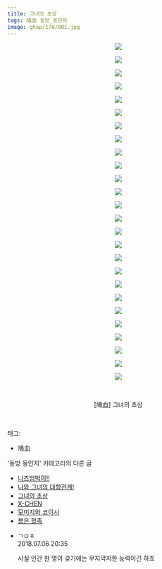 ```yaml
---
title: 그녀의 초상
tags: 鳩血 동방_동인지
image: ghap/178/001.jpg
---
```

<div class="article">
<p style="text-align: center; clear: none; float: none;"><img src="{{ site.nasurl }}/ghap/178/001.jpg"/></p>
<p style="text-align: center; clear: none; float: none;"><img src="{{ site.nasurl }}/ghap/178/002.jpg"/></p>
<p style="text-align: center; clear: none; float: none;"><img src="{{ site.nasurl }}/ghap/178/003.jpg"/></p>
<p style="text-align: center; clear: none; float: none;"><img src="{{ site.nasurl }}/ghap/178/004.jpg"/></p>
<p style="text-align: center; clear: none; float: none;"><img src="{{ site.nasurl }}/ghap/178/005.jpg"/></p>
<p style="text-align: center; clear: none; float: none;"><img src="{{ site.nasurl }}/ghap/178/006.jpg"/></p>
<p style="text-align: center; clear: none; float: none;"><img src="{{ site.nasurl }}/ghap/178/007.jpg"/></p>
<p style="text-align: center; clear: none; float: none;"><img src="{{ site.nasurl }}/ghap/178/008.jpg"/></p>
<p style="text-align: center; clear: none; float: none;"><img src="{{ site.nasurl }}/ghap/178/009.jpg"/></p>
<p style="text-align: center; clear: none; float: none;"><img src="{{ site.nasurl }}/ghap/178/010.jpg"/></p>
<p style="text-align: center; clear: none; float: none;"><img src="{{ site.nasurl }}/ghap/178/011.jpg"/></p>
<p style="text-align: center; clear: none; float: none;"><img src="{{ site.nasurl }}/ghap/178/012.jpg"/></p>
<p style="text-align: center; clear: none; float: none;"><img src="{{ site.nasurl }}/ghap/178/013.jpg"/></p>
<p style="text-align: center; clear: none; float: none;"><img src="{{ site.nasurl }}/ghap/178/014.jpg"/></p>
<p style="text-align: center; clear: none; float: none;"><img src="{{ site.nasurl }}/ghap/178/015.jpg"/></p>
<p style="text-align: center; clear: none; float: none;"><img src="{{ site.nasurl }}/ghap/178/016.jpg"/></p>
<p style="text-align: center; clear: none; float: none;"><img src="{{ site.nasurl }}/ghap/178/017.jpg"/></p>
<p style="text-align: center; clear: none; float: none;"><img src="{{ site.nasurl }}/ghap/178/018.jpg"/></p>
<p style="text-align: center; clear: none; float: none;"><img src="{{ site.nasurl }}/ghap/178/019.jpg"/></p>
<p style="text-align: center; clear: none; float: none;"><img src="{{ site.nasurl }}/ghap/178/020.jpg"/></p>
<p style="text-align: center; clear: none; float: none;"><img src="{{ site.nasurl }}/ghap/178/021.jpg"/></p>
<p style="text-align: center; clear: none; float: none;"><img src="{{ site.nasurl }}/ghap/178/022.jpg"/></p>
<p style="text-align: center; clear: none; float: none;"><img src="{{ site.nasurl }}/ghap/178/023.jpg"/></p>
<p style="text-align: center; clear: none; float: none;"><img src="{{ site.nasurl }}/ghap/178/024.jpg"/></p>
<p style="text-align: center; clear: none; float: none;"><img src="{{ site.nasurl }}/ghap/178/025.jpg"/></p>
<p style="text-align: center; clear: none; float: none;"><img src="{{ site.nasurl }}/ghap/178/026.jpg"/></p>
<p style="text-align: center; clear: none; float: none;"><br/></p>
<p style="text-align: center; clear: none; float: none;">[鳩血] 그녀의 초상</p>
<p><br/></p>
</div><div class="tagTrail">
<p>태그: </p>
<ul>
<li>鳩血</li>
</ul>
</div><div class="another">
<p>'동방 동인지' 카테고리의 다른 글</p>
<ul>
<li><a href="/2016-06-18-ghap_180">나즈범벅이!!</a></li>
<li><a href="/2016-06-18-ghap_179">나와 그녀의 대항관계!</a></li>
<li><a href="/2016-06-18-ghap_178">그녀의 초상</a></li>
<li><a href="/2016-06-18-ghap_177">X-CHEN</a></li>
<li><a href="/2016-06-18-ghap_176">모미지와 코이시</a></li>
<li><a href="/2016-06-18-ghap_175">붉은 혈족</a></li>
</ul>
</div><div class="cb_module cb_fluid">
<div class="cb_wrt cb_profile">
<div class="comment">
<ul>
<li class="cb_thumb_off" id="comment15281640">
<div class="cb_comment_area">
<div class="cb_info_area">
<div class="cb_section">
<span class="cb_nick_name">ㄱㅁㅎ</span>
</div>
<div class="cb_section">
<span class="cb_date">2018.07.06 20:35 </span>
</div>
</div>
<div class="cb_dsc_comment">
<p class="cb_dsc">
											사실 인간 한 명이 갖기에는 무지막지한 능력이긴 하죠
										</p>
</div>
</div></li>
</ul>
</div>
</div><!-- commentList close -->
</div>